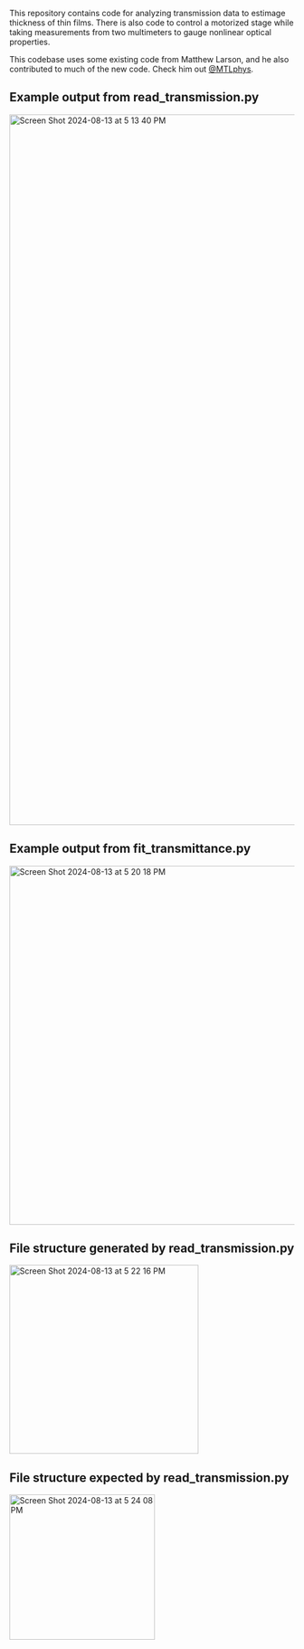 This repository contains code for analyzing transmission data to estimage thickness of thin films. There is also code to control
a motorized stage while taking measurements from two multimeters to gauge nonlinear optical properties.

This codebase uses some existing code from Matthew Larson, and he also contributed to much of the new code. Check him out [@MTLphys](https://github.com/MTLphys).

## Example output from read_transmission.py

<img width="1257" alt="Screen Shot 2024-08-13 at 5 13 40 PM" src="https://github.com/user-attachments/assets/715745be-170a-4d5e-ad6c-59de55ee6c3c">

## Example output from fit_transmittance.py

<img width="635" alt="Screen Shot 2024-08-13 at 5 20 18 PM" src="https://github.com/user-attachments/assets/7918a232-e3eb-45d0-b810-658e068748ff">

## File structure generated by read_transmission.py

<img width="334" alt="Screen Shot 2024-08-13 at 5 22 16 PM" src="https://github.com/user-attachments/assets/cce51a3e-a4b0-4aae-86c2-ebc399b15650">

## File structure expected by read_transmission.py

<img width="257" alt="Screen Shot 2024-08-13 at 5 24 08 PM" src="https://github.com/user-attachments/assets/f311fcca-72fb-4585-a8a9-0f50dde14b0c">

